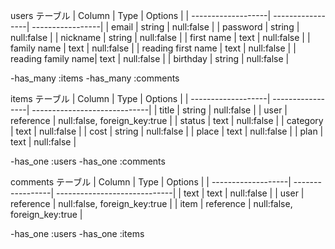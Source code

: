 users テーブル
|  Column            |  Type            |  Options         |
| -------------------| -----------------| -----------------|
| email              | string           | null:false       |
| password           | string           | null:false       |
| nickname           | string           | null:false       |
| first name         | text             | null:false       |
| family name        | text             | null:false       |
| reading first name | text             | null:false       |
| reading family name| text             | null:false       |
| birthday           | string           | null:false       |

-has_many :items
-has_many :comments

items テーブル
|  Column            |  Type            |  Options                     |
| -------------------| -----------------| -----------------------------|
| title              | string           | null:false                   |
| user               | reference        | null:false, foreign_key:true |
| status             | text             | null:false                   |
| category           | text             | null:false                   |
| cost               | string           | null:false                   |
| place              | text             | null:false                   |
| plan               | text             | null:false                   |

-has_one :users
-has_one :comments

comments テーブル
|  Column            |  Type            |  Options                     |
| -------------------| -----------------| -----------------------------|
| text               | text             | null:false                   |
| user               | reference        | null:false, foreign_key:true |
| item               | reference        | null:false, foreign_key:true |

-has_one :users
-has_one :items
